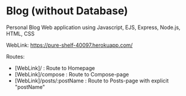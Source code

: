 # Blog (without Database)
Personal Blog Web application using Javascript, EJS, Express, Node.js, HTML, CSS

WebLink: https://pure-shelf-40097.herokuapp.com/

Routes:
- [WebLink]/ : Route to Homepage
- [WebLink]/compose : Route to Compose-page
- [WebLink]/posts/:postName : Route to Posts-page with explicit "postName"

